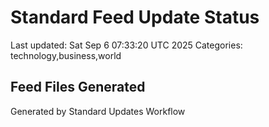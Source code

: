 # Standard Feed Update Status
Last updated: Sat Sep  6 07:33:20 UTC 2025
Categories: technology,business,world

## Feed Files Generated

Generated by Standard Updates Workflow
